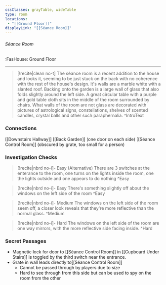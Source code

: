 ```yaml
---
cssClasses: grayTable, wideTable
type: room
locations:
 - "[[Ground Floor]]"
displayLink: "[[Séance Room]]"
---
```

###### Séance Room
<span class="sub2">:FasHouse: Ground Floor</span>

---

> [!recite|clean no-t]
>	The séance room is a recent addition to the house and looks it, seeming to be just stuck on the back with no coherence with the rest of the house's design. It's walls are a marble white with a slanted roof. Backing onto the garden is a large wall of glass that also folds slightly around the left side. A great circular table with a purple and gold table cloth sits in the middle of the room surrounded by chairs. What walls of the room are not glass are decorated with pictures of astrological signs, constellations, shelves of scented candles, crystal balls and other such paraphernalia.
>^IntroText
	
### Connections
[[Downstairs Hallway]]
[[Back Garden]] (one door on each side)
[[Séance Control Room]] (obscured by grate, too small for a person)

### Investigation Checks

> [!recite|nbrd no-i]- Easy (Alternative)
>	There are 3 switches at the enterance to the room, one turns on the lights inside the room, one the lights outside and one appears to do nothing
>^Easy

> [!recite|nbrd no-i]- Easy
>	There's something slightly off about the windows on the left side of the room
>^Easy

> [!recite|nbrd no-i]- Medium
>	The windows on the left side of the room seem off, a closer look reveals that they're more reflective than the normal glass.
>^Medium

> [!recite|nbrd no-i]- Hard
>	The windows on the left side of the room are one way mirrors, with the more reflective side facing inside.
>^Hard

### Secret Passages
- Magnetic lock for door to ⁠[[Séance Control Room]] in ⁠[[Cupboard Under Stairs]] is toggled by the third switch near the entrance.
- Grate in wall leads directly to[[Séance Control Room]]
	- Cannot be passed through by players due to size
	- Hard to see through from this side but can be used to spy on the room from the other


